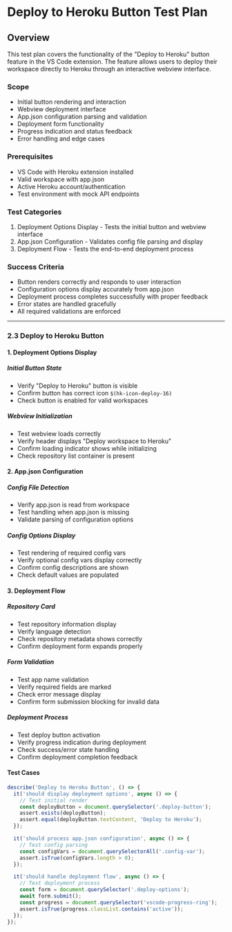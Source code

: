 # Deploy to Heroku Button Test Plan

## Overview

This test plan covers the functionality of the "Deploy to Heroku" button feature in the VS Code extension. The feature
allows users to deploy their workspace directly to Heroku through an interactive webview interface.

### Scope

- Initial button rendering and interaction
- Webview deployment interface
- App.json configuration parsing and validation
- Deployment form functionality
- Progress indication and status feedback
- Error handling and edge cases

### Prerequisites

- VS Code with Heroku extension installed
- Valid workspace with app.json
- Active Heroku account/authentication
- Test environment with mock API endpoints

### Test Categories

1. Deployment Options Display - Tests the initial button and webview interface
2. App.json Configuration - Validates config file parsing and display
3. Deployment Flow - Tests the end-to-end deployment process

### Success Criteria

- Button renders correctly and responds to user interaction
- Configuration options display accurately from app.json
- Deployment process completes successfully with proper feedback
- Error states are handled gracefully
- All required validations are enforced

---

### 2.3 Deploy to Heroku Button

#### 1. Deployment Options Display

##### Initial Button State

- Verify "Deploy to Heroku" button is visible
- Confirm button has correct icon `$(hk-icon-deploy-16)`
- Check button is enabled for valid workspaces

##### Webview Initialization

- Test webview loads correctly
- Verify header displays "Deploy workspace to Heroku"
- Confirm loading indicator shows while initializing
- Check repository list container is present

#### 2. App.json Configuration

##### Config File Detection

- Verify app.json is read from workspace
- Test handling when app.json is missing
- Validate parsing of configuration options

##### Config Options Display

- Test rendering of required config vars
- Verify optional config vars display correctly
- Confirm config descriptions are shown
- Check default values are populated

#### 3. Deployment Flow

##### Repository Card

- Test repository information display
- Verify language detection
- Check repository metadata shows correctly
- Confirm deployment form expands properly

##### Form Validation

- Test app name validation
- Verify required fields are marked
- Check error message display
- Confirm form submission blocking for invalid data

##### Deployment Process

- Test deploy button activation
- Verify progress indication during deployment
- Check success/error state handling
- Confirm deployment completion feedback

#### Test Cases

```typescript
describe('Deploy to Heroku Button', () => {
  it('should display deployment options', async () => {
    // Test initial render
    const deployButton = document.querySelector('.deploy-button');
    assert.exists(deployButton);
    assert.equal(deployButton.textContent, 'Deploy to Heroku');
  });

  it('should process app.json configuration', async () => {
    // Test config parsing
    const configVars = document.querySelectorAll('.config-var');
    assert.isTrue(configVars.length > 0);
  });

  it('should handle deployment flow', async () => {
    // Test deployment process
    const form = document.querySelector('.deploy-options');
    await form.submit();
    const progress = document.querySelector('vscode-progress-ring');
    assert.isTrue(progress.classList.contains('active'));
  });
});
```
